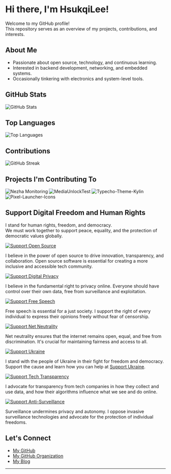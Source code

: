 # Hi there, I'm HsukqiLee!

Welcome to my GitHub profile!  
This repository serves as an overview of my projects, contributions, and interests.

## About Me

- Passionate about open source, technology, and continuous learning.
- Interested in backend development, networking, and embedded systems.
- Occasionally tinkering with electronics and system-level tools.

## GitHub Stats

<picture>
  <source 
    srcset="https://github-readme-stats.vercel.app/api?username=HsukqiLee&show_icons=true&theme=dark" 
    media="(prefers-color-scheme: dark)">
  <source 
    srcset="https://github-readme-stats.vercel.app/api?username=HsukqiLee&show_icons=true&theme=default" 
    media="(prefers-color-scheme: light)">
  <img 
    src="https://github-readme-stats.vercel.app/api?username=HsukqiLee&show_icons=true" 
    alt="GitHub Stats" />
</picture>

## Top Languages

<picture>
  <source 
    srcset="https://github-readme-stats.vercel.app/api/top-langs/?username=HsukqiLee&layout=compact&theme=dark" 
    media="(prefers-color-scheme: dark)">
  <source 
    srcset="https://github-readme-stats.vercel.app/api/top-langs/?username=HsukqiLee&layout=compact&theme=default" 
    media="(prefers-color-scheme: light)">
  <img 
    src="https://github-readme-stats.vercel.app/api/top-langs/?username=HsukqiLee&layout=compact" 
    alt="Top Languages" />
</picture>

## Contributions

<picture>
  <source 
    srcset="https://github-readme-streak-stats.herokuapp.com/?user=HsukqiLee&theme=dark" 
    media="(prefers-color-scheme: dark)">
  <source 
    srcset="https://github-readme-streak-stats.herokuapp.com/?user=HsukqiLee&theme=default" 
    media="(prefers-color-scheme: light)">
  <img 
    src="https://github-readme-streak-stats.herokuapp.com/?user=HsukqiLee" 
    alt="GitHub Streak" />
</picture>

## Projects I'm Contributing To

<picture>
  <source srcset="https://github-readme-stats.vercel.app/api/pin/?username=nezhahq&repo=nezha&theme=dark" media="(prefers-color-scheme: dark)" />
  <source srcset="https://github-readme-stats.vercel.app/api/pin/?username=nezhahq&repo=nezha" media="(prefers-color-scheme: light), (prefers-color-scheme: no-preference)" />
  <img src="https://github-readme-stats.vercel.app/api/pin/?username=nezhahq&repo=nezha" alt="Nezha Monitoring" />
</picture>

<picture>
  <source srcset="https://github-readme-stats.vercel.app/api/pin/?username=HsukqiLee&repo=MediaUnlockTest&theme=dark" media="(prefers-color-scheme: dark)" />
  <source srcset="https://github-readme-stats.vercel.app/api/pin/?username=HsukqiLee&repo=MediaUnlockTest" media="(prefers-color-scheme: light), (prefers-color-scheme: no-preference)" />
  <img src="https://github-readme-stats.vercel.app/api/pin/?username=HsukqiLee&repo=MediaUnlockTest" alt="MediaUnlockTest" />
</picture>

<picture>
  <source srcset="https://github-readme-stats.vercel.app/api/pin/?username=HsukqiLee&repo=Typecho-Theme-Kylin&theme=dark" media="(prefers-color-scheme: dark)" />
  <source srcset="https://github-readme-stats.vercel.app/api/pin/?username=HsukqiLee&repo=Typecho-Theme-Kylin" media="(prefers-color-scheme: light), (prefers-color-scheme: no-preference)" />
  <img src="https://github-readme-stats.vercel.app/api/pin/?username=HsukqiLee&repo=Typecho-Theme-Kylin" alt="Typecho-Theme-Kylin" />
</picture>

<picture>
  <source srcset="https://github-readme-stats.vercel.app/api/pin/?username=HsukqiLee&repo=Pixel-Launcher-Icons&theme=dark" media="(prefers-color-scheme: dark)" />
  <source srcset="https://github-readme-stats.vercel.app/api/pin/?username=HsukqiLee&repo=Pixel-Launcher-Icons" media="(prefers-color-scheme: light), (prefers-color-scheme: no-preference)" />
  <img src="https://github-readme-stats.vercel.app/api/pin/?username=HsukqiLee&repo=Pixel-Launcher-Icons" alt="Pixel-Launcher-Icons" />
</picture>

## Support Digital Freedom and Human Rights

I stand for human rights, freedom, and democracy.  
We must work together to support peace, equality, and the protection of democratic values globally.

[![Support Open Source](https://img.shields.io/badge/Support-Open_Source-28a745?style=flat&logo=undraw&labelColor=0057b7)](https://www.gnu.org/)

I believe in the power of open source to drive innovation, transparency, and collaboration. Open source software is essential for creating a more inclusive and accessible tech community.

[![Support Digital Privacy](https://img.shields.io/badge/Support-Digital_Privacy-ff6347?style=flat&logo=undraw&labelColor=003b5c)](https://www.eff.org/)
  
I believe in the fundamental right to privacy online. Everyone should have control over their own data, free from surveillance and exploitation.

[![Support Free Speech](https://img.shields.io/badge/Support-Free_Speech-ff6347?style=flat&logo=undraw&labelColor=28a745)](https://www.amnesty.org/en/what-we-do/freedom-of-expression/)

Free speech is essential for a just society. I support the right of every individual to express their opinions freely without fear of censorship.

[![Support Net Neutrality](https://img.shields.io/badge/Support-Net_Neutrality-00aaff?style=flat&logo=undraw&labelColor=003b5c)](https://www.savetheinternet.com/)

Net neutrality ensures that the internet remains open, equal, and free from discrimination. It's crucial for maintaining fairness and access to all.

[![Support Ukraine](https://img.shields.io/badge/Support-Ukraine-0057B7?style=flat&logo=undraw&labelColor=FFD700)](https://supportukrainenow.org/)

I stand with the people of Ukraine in their fight for freedom and democracy. Support the cause and learn how you can help at [Support Ukraine](https://supportukrainenow.org/).

[![Support Tech Transparency](https://img.shields.io/badge/Support-Tech_Transparency-ff7f50?style=flat&logo=undraw&labelColor=0066cc)](https://www.eff.org/)

I advocate for transparency from tech companies in how they collect and use data, and how their algorithms influence what we see and do online.

[![Support Anti-Surveillance](https://img.shields.io/badge/Support-Anti_Surveillance-ff0000?style=flat&logo=undraw&labelColor=28a745)](https://www.eff.org/issues/sovereign-surveillance)

Surveillance undermines privacy and autonomy. I oppose invasive surveillance technologies and advocate for the protection of individual freedoms.

## Let's Connect

- [My GitHub](https://github.com/HsukqiLee)
- [My GitHub Organization](https://github.com/TsinbeiTech)
- [My Blog](https://blog.tsinbei.com)

---

